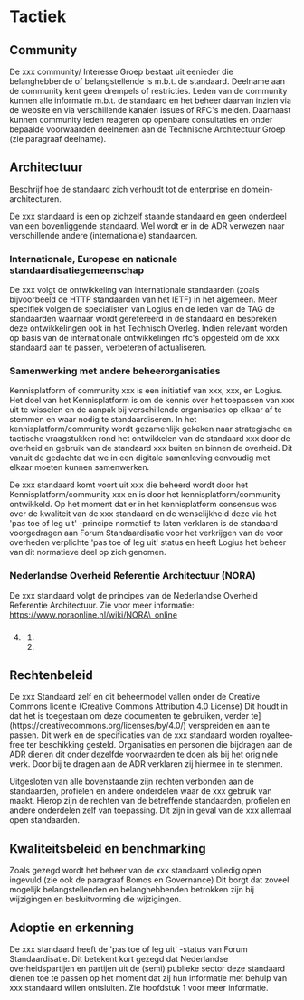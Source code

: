 # Tactiek

## Community

De xxx community/ Interesse Groep bestaat uit eenieder die
belanghebbende of belangstellende is m.b.t. de standaard. Deelname aan
de community kent geen drempels of restricties. Leden van de community
kunnen alle informatie m.b.t. de standaard en het beheer daarvan
inzien via de website en via verschillende kanalen issues of RFC's
melden. Daarnaast kunnen community leden reageren op openbare
consultaties en onder bepaalde voorwaarden deelnemen aan de Technische
Architectuur Groep (zie paragraaf
<span class="underline">deelname</span>).

## Architectuur

Beschrijf hoe de standaard zich verhoudt tot de enterprise en domein-architecturen.

<aside class="example">
De xxx standaard is een op zichzelf staande standaard en geen
onderdeel van een bovenliggende standaard. Wel wordt er in de ADR
verwezen naar verschillende andere (internationale) standaarden.
</aside>

### Internationale, Europese en nationale standaardisatiegemeenschap

<aside class="example">
De xxx volgt de ontwikkeling van internationale standaarden (zoals
bijvoorbeeld de HTTP standaarden van het IETF) in het algemeen. Meer
specifiek volgen de specialisten van Logius en de leden van de TAG de
standaarden waarnaar wordt gerefereerd in de standaard en bespreken
deze ontwikkelingen ook in het Technisch Overleg. Indien relevant
worden op basis van de internationale ontwikkelingen rfc's opgesteld
om de xxx standaard aan te passen, verbeteren of actualiseren.
</aside>

### Samenwerking met andere beheerorganisaties

<aside class="example">
Kennisplatform of community xxx is een initiatief van xxx, xxx, en
Logius. Het doel van het Kennisplatform is om de kennis over het
toepassen van xxx uit te wisselen en de aanpak bij verschillende
organisaties op elkaar af te stemmen en waar nodig te standaardiseren.
In het kennisplatform/community wordt gezamenlijk gekeken naar
strategische en tactische vraagstukken rond het ontwikkelen van de
standaard xxx door de overheid en gebruik van de standaard xxx buiten
en binnen de overheid. Dit vanuit de gedachte dat we in een digitale
samenleving eenvoudig met elkaar moeten kunnen samenwerken.

De xxx standaard komt voort uit xxx die beheerd wordt door het
Kennisplatform/community xxx en is door het kennisplatform/community
ontwikkeld. Op het moment dat er in het kennisplatform consensus was
over de kwaliteit van de xxx standaard en de wenselijkheid deze via
het 'pas toe of leg uit' -principe normatief te laten verklaren is de
standaard voorgedragen aan Forum Standaardisatie voor het verkrijgen
van de voor overheden verplichte 'pas toe of leg uit' status en heeft
Logius het beheer van dit normatieve deel op zich genomen.
</aside>

### Nederlandse Overheid Referentie Architectuur (NORA)

De xxx standaard volgt de principes van de Nederlandse Overheid
Referentie Architectuur. Zie voor meer informatie:
[<span class="underline">https://www.noraonline.nl/wiki/NORA\_online</span>](https://www.noraonline.nl/wiki/NORA_online)

4.  ###

    1.
    2.

## Rechtenbeleid

<aside class="example">
De xxx Standaard zelf en dit beheermodel vallen onder de Creative
Commons licentie (<span class="underline">Creative Commons</span>
<span class="underline">Attribution 4.0 License</span>) Dit houdt in
dat het is toegestaan om deze documenten te gebruiken, verder
te](https://creativecommons.org/licenses/by/4.0/) verspreiden en aan
te passen. Dit werk en de specificaties van de xxx standaard worden
royaltee-free ter beschikking gesteld. Organisaties en personen die
bijdragen aan de ADR dienen dit onder dezelfde voorwaarden te doen als
bij het originele werk. Door bij te dragen aan de ADR verklaren zij
hiermee in te stemmen.

Uitgesloten van alle bovenstaande zijn rechten verbonden aan de
standaarden, profielen en andere onderdelen waar de xxx gebruik van
maakt. Hierop zijn de rechten van de betreffende standaarden,
profielen en andere onderdelen zelf van toepassing. Dit zijn in geval
van de xxx allemaal open standaarden.
</aside>

## Kwaliteitsbeleid en benchmarking

<aside class="example">
Zoals gezegd wordt het beheer van de xxx standaard volledig open
ingevuld (zie ook de paragraaf <span class="underline">Bomos</span> en
<span class="underline">Governance</span>) Dit borgt dat zoveel
mogelijk belangstellenden en belanghebbenden betrokken zijn bij
wijzigingen en besluitvorming die wijzigingen.
</aside>

## Adoptie en erkenning

De xxx standaard heeft de 'pas toe of leg uit' -status van Forum
Standaardisatie. Dit betekent kort gezegd dat Nederlandse
overheidspartijen en partijen uit de (semi) publieke sector deze
standaard dienen toe te passen op het moment dat zij hun informatie
met behulp van xxx standaard willen ontsluiten. Zie hoofdstuk 1 voor
meer informatie.
